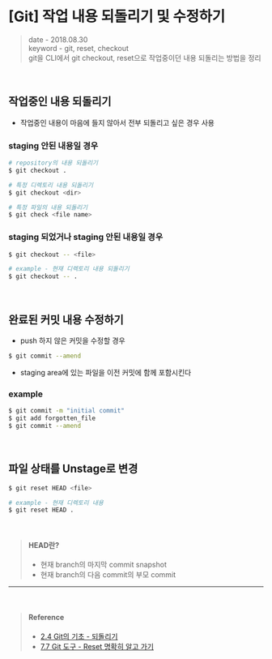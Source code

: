 # [Git] 작업 내용 되돌리기 및 수정하기
> date - 2018.08.30  
> keyword - git, reset, checkout  
> git을 CLI에서 git checkout, reset으로 작업중이던 내용 되돌리는 방법을 정리

<br>


## 작업중인 내용 되돌리기
* 작업중인 내용이 마음에 들지 않아서 전부 되돌리고 싶은 경우 사용

### staging 안된 내용일 경우
```sh
# repository의 내용 되돌리기
$ git checkout .

# 특정 디렉토리 내용 되돌리기
$ git checkout <dir>

# 특정 파일의 내용 되돌리기
$ git check <file name>
```


### staging 되었거나 staging 안된 내용일 경우
```sh
$ git checkout -- <file>

# example - 현재 디렉토리 내용 되돌리기
$ git checkout -- .
```


<br>

## 완료된 커밋 내용 수정하기
* push 하지 않은 커밋을 수정할 경우

```sh
$ git commit --amend
```
* staging area에 있는 파일을 이전 커밋에 함께 포함시킨다

### example
```sh
$ git commit -m "initial commit"
$ git add forgotten_file
$ git commit --amend
```


<br>

## 파일 상태를 Unstage로 변경
```sh
$ git reset HEAD <file>

# example - 현재 디렉토리 내용
$ git reset HEAD .
```

<br>

> #### HEAD란?
> * 현재 branch의 마지막 commit snapshot
> * 현재 branch의 다음 commit의 부모 commit


---

<br>

> #### Reference
> * [2.4 Git의 기초 - 되돌리기](https://git-scm.com/book/ko/v2/Git%EC%9D%98-%EA%B8%B0%EC%B4%88-%EB%90%98%EB%8F%8C%EB%A6%AC%EA%B8%B0#_unstaging)
> * [7.7 Git 도구 - Reset 명확히 알고 가기](https://git-scm.com/book/ko/v2/Git-%EB%8F%84%EA%B5%AC-Reset-%EB%AA%85%ED%99%95%ED%9E%88-%EC%95%8C%EA%B3%A0-%EA%B0%80%EA%B8%B0)
